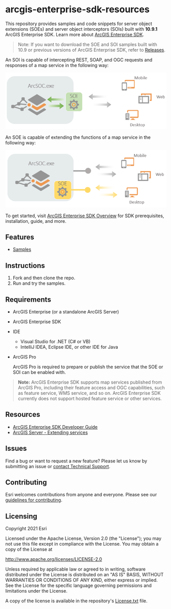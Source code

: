 # arcgis-enterprise-sdk-resources

This repository provides samples and code snippets for server object extensions (SOEs) and server object interceptors (SOIs) built with **10.9.1** ArcGIS Enterprise SDK. Learn more about [ArcGIS Enterprise SDK](https://developers.arcgis.com/enterprise-sdk/).

> Note: If you want to download the SOE and SOI samples built with 10.9 or previous versions of ArcGIS Enterprise SDK, refer to [Releases](https://github.com/Esri/arcgis-enterprise-sdk-resources/releases).

An SOI is capable of intercepting REST, SOAP, and OGC requests and responses of a map service in the following way:
<p align="center">
  <img src="images/soi.PNG">
</p>

An SOE is capable of extending the functions of a map service in the following way:
<p align="center">
  <img src="images/soe.PNG">
</p>

To get started, visit [ArcGIS Enterprise SDK Overview](https://developers.arcgis.com/enterprise-sdk/) for SDK prerequisites, installation, guide, and more.

## Features
- [Samples](Samples)

## Instructions
1. Fork and then clone the repo. 
2. Run and try the samples.

## Requirements
* ArcGIS Enterprise (or a standalone ArcGIS Server)
* ArcGIS Enterprise SDK
* IDE
   * Visual Studio for .NET (C# or VB) 
   * IntelliJ IDEA, Eclipse IDE, or other IDE for Java
* ArcGIS Pro 

   ArcGIS Pro is required to prepare or publish the service that the SOE or SOI can be enabled with. 
   
> **Note:** ArcGIS Enterprise SDK supports map services published from ArcGIS Pro, including their feature access and OGC capabilities, such as feature service, WMS service, and so on. ArcGIS Enterprise SDK currently does not support hosted feature service or other services. 

## Resources
* [ArcGIS Enterprise SDK Developer Guide](https://developers.arcgis.com/enterprise-sdk/)
* [ArcGIS Server - Extending services](https://enterprise.arcgis.com/en/server/latest/develop/windows/about-extending-services.htm)


## Issues
Find a bug or want to request a new feature?  Please let us know by submitting an issue or [contact Technical Support](https://support.esri.com/en/contact-tech-support).

## Contributing
Esri welcomes contributions from anyone and everyone. Please see our [guidelines for contributing](https://github.com/esri/contributing).

## Licensing
Copyright 2021 Esri

Licensed under the Apache License, Version 2.0 (the "License");
you may not use this file except in compliance with the License.
You may obtain a copy of the License at

   http://www.apache.org/licenses/LICENSE-2.0

Unless required by applicable law or agreed to in writing, software
distributed under the License is distributed on an "AS IS" BASIS,
WITHOUT WARRANTIES OR CONDITIONS OF ANY KIND, either express or implied.
See the License for the specific language governing permissions and
limitations under the License.

A copy of the license is available in the repository's [License.txt](https://github.com/hanhansun/arcgis-enterprise-sdk-samples/blob/master/License.txt) file.

